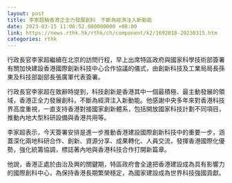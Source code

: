 ```yaml
---
layout: post
title: 李家超稱香港正全力發展創科　不斷為經濟注入新動能
date: 2023-03-15 11:06:52.000000000 +08:00
link: https://news.rthk.hk/rthk/ch/component/k2/1692018-20230315.htm
categories: rthk
---
```


行政長官李家超繼續在北京的訪問行程，早上出席特區政府與國家科學技術部簽署有關加快建設香港國際創新科技中心合作協議的儀式，由創新科技及工業局局長孫東及科技部副部長張廣軍代表簽署。

行政長官李家超在致辭時提到，科技創新是香港其中一個最積極、最主動發展的領域，香港正全力發展創科，不斷為經濟注入新動能。他感謝中央多年來對香港科技界高度重視，一直支持香港對接國家創新體系，包括開放國家科技計劃不同項目，推動內地大型科研設備與香港共用等。

李家超表示，今天簽署安排是進一步推動香港建設國際創新科技中的重要一步，涵蓋深化兩地科研合作、創新、資源分享、成果轉化、人員交流，發揮香港國際化優勢，強化統籌協調，標誌著內地與香港科技合作打開新篇章。

他說，香港正處於由治及興的關鍵期，特區政府會全速把香港建設成為具有影響力的國際創科中心，為保持香港長期繁榮穩定，為國家建設成為世界科技強國貢獻。
